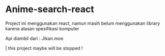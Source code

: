 # Anime-search-react

Project ini menggunakan react, namun masih belum menggunakan library karena alasan spesifikasi komputer

Api diambil dari : Jikan.moe


| this project maybe will be stopped !
